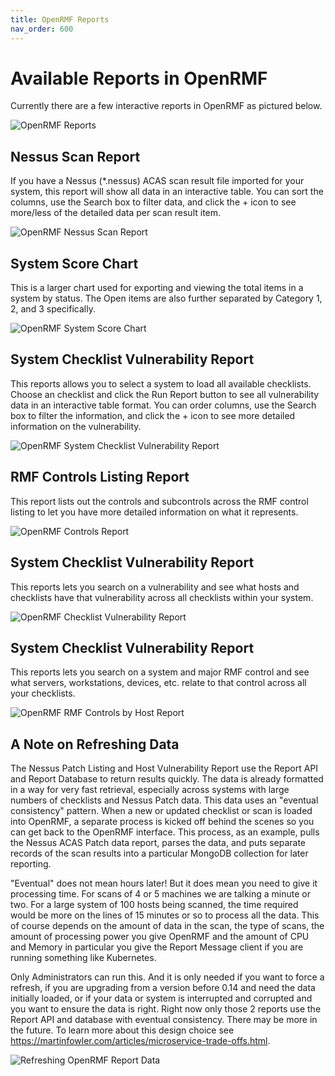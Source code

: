 ```yaml
---
title: OpenRMF Reports
nav_order: 600
---
```


# Available Reports in OpenRMF

Currently there are a few interactive reports in OpenRMF as pictured below. 

![OpenRMF Reports](/assets/reports.png)


## Nessus Scan Report
If you have a Nessus (*.nessus) ACAS scan result file imported for your system, this report will show all data in an interactive table. You can sort the columns, use the Search box to filter data, and click the + icon to see more/less of the detailed data per scan result item.

![OpenRMF Nessus Scan Report](/assets/reports-nessus-scan.png)


## System Score Chart
This is a larger chart used for exporting and viewing the total items in a system by status. The Open items are also further separated by Category 1, 2, and 3 specifically.

![OpenRMF System Score Chart](/assets/reports-system-charts.png)


## System Checklist Vulnerability Report
This reports allows you to select a system to load all available checklists. Choose an checklist and click the Run Report button to see all vulnerability data in an interactive table format. You can order columns, use the Search box to filter the information, and click the + icon to see more detailed information on the vulnerability.

![OpenRMF System Checklist Vulnerability Report](/assets/reports-checklists.png)


## RMF Controls Listing Report
This report lists out the controls and subcontrols across the RMF control listing to let you have more detailed information on what it represents. 

![OpenRMF Controls Report](/assets/reports-controls.png)


## System Checklist Vulnerability Report
This reports lets you search on a vulnerability and see what hosts and checklists have that vulnerability across all checklists within your system.

![OpenRMF Checklist Vulnerability Report](/assets/reports-vulnerabilities.png)


## System Checklist Vulnerability Report
This reports lets you search on a system and major RMF control and see what servers, workstations, devices, etc. relate to that control across all your checklists.

![OpenRMF RMF Controls by Host Report](/assets/reports-host-for-control.png)

## A Note on Refreshing Data

The Nessus Patch Listing and Host Vulnerability Report use the Report API and Report Database to return results quickly. The data is already formatted in a way for very fast retrieval, especially across systems with large numbers of checklists and Nessus Patch data. This data uses an "eventual consistency" pattern. When a new or updated checklist or scan is loaded into OpenRMF, a separate process is kicked off behind the scenes so you can get back to the OpenRMF interface. This process, as an example, pulls the Nessus ACAS Patch data report, parses the data, and puts separate records of the scan results into a particular MongoDB collection for later reporting. 

"Eventual" does not mean hours later! But it does mean you need to give it processing time. For scans of 4 or 5 machines we are talking a minute or two. For a large system of 100 hosts being scanned, the time required would be more on the lines of 15 minutes or so to process all the data. This of course depends on the amount of data in the scan, the type of scans, the amount of processing power you give OpenRMF and the amount of CPU and Memory in particular you give the Report Message client if you are running something like Kubernetes.

Only Administrators can run this. And it is only needed if you want to force a refresh, if you are upgrading from a version before 0.14 and need the data initially loaded, or if your data or system is interrupted and corrupted and you want to ensure the data is right. Right now only those 2 reports use the Report API and database with eventual consistency. There may be more in the future. To learn more about this design choice see https://martinfowler.com/articles/microservice-trade-offs.html.

![Refreshing OpenRMF Report Data](/assets/refresh-report-data.png)
